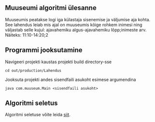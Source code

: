 ## Muuseumi algoritmi ülesanne

Muuseumis peatakse logi iga külastaja sisenemise ja väljumise 
aja kohta. See lahendus leiab mis ajal on muuseumis kõige 
rohkem inimesi ning väljastab selle kujul: ajavahemiku algus-ajavahemiku lõpp;inimeste arv.
Näiteks: 11:10-14:20;2 

## Programmi jooksutamine 
Navigeeri projekti kaustas projekti build directory-sse
```
cd out/production/Lahendus 
```
Jooksuta projekti andes sisendfaili asukoht esimese argumendina
```
java com.muuseum.Main <sisendfaili asukoht>
```

## Algoritmi seletus
Algoritmi seletuse võite leida [siit](https://github.com/Jyrgo/Muuseum/blob/master/Ajavahemiku%20leidmine.txt).